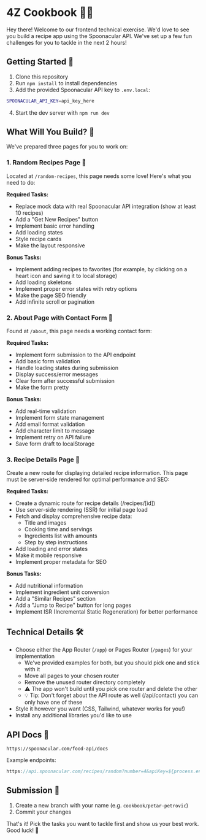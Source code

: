 # 4Z Cookbook 👩‍🍳

Hey there! Welcome to our frontend technical exercise. We'd love to see you build a recipe app using the Spoonacular API. We've set up a few fun challenges for you to tackle in the next 2 hours!

## Getting Started 🚀

1. Clone this repository
2. Run `npm install` to install dependencies
3. Add the provided Spoonacular API key to `.env.local`:

```bash
SPOONACULAR_API_KEY=api_key_here
```

4. Start the dev server with `npm run dev`

## What Will You Build? 🤔

We've prepared three pages for you to work on:

### 1. Random Recipes Page 🎲

Located at `/random-recipes`, this page
needs some love! Here's what you need to
do:

**Required Tasks:**

- Replace mock data with real Spoonacular API integration (show at least 10 recipes)
- Add a "Get New Recipes" button
- Implement basic error handling
- Add loading states
- Style recipe cards
- Make the layout responsive

**Bonus Tasks:**

- Implement adding recipes to favorites (for example, by clicking on a heart icon and saving it to local storage)
- Add loading skeletons
- Implement proper error states with retry options
- Make the page SEO friendly
- Add infinite scroll or pagination

### 2. About Page with Contact Form 📝

Found at `/about`, this page needs a working contact form:

**Required Tasks:**

- Implement form submission to the API endpoint
- Add basic form validation
- Handle loading states during submission
- Display success/error messages
- Clear form after successful submission
- Make the form pretty

**Bonus Tasks:**

- Add real-time validation
- Implement form state management
- Add email format validation
- Add character limit to message
- Implement retry on API failure
- Save form draft to localStorage

### 3. Recipe Details Page 🍳

Create a new route for displaying detailed recipe information. This page must be server-side rendered for optimal performance and SEO:

**Required Tasks:**

- Create a dynamic route for recipe details (/recipes/[id])
- Use server-side rendering (SSR) for initial page load
- Fetch and display comprehensive recipe data:
  - Title and images
  - Cooking time and servings
  - Ingredients list with amounts
  - Step by step instructions
- Add loading and error states
- Make it mobile responsive
- Implement proper metadata for SEO

**Bonus Tasks:**

- Add nutritional information
- Implement ingredient unit conversion
- Add a "Similar Recipes" section
- Add a "Jump to Recipe" button for long pages
- Implement ISR (Incremental Static Regeneration) for better performance

## Technical Details 🛠️

- Choose either the App Router (`/app`) or Pages Router (`/pages`) for your implementation
  - We've provided examples for both, but you should pick one and stick with it
  - Move all pages to your chosen router
  - Remove the unused router directory completely
  - ⚠️ The app won't build until you pick one router and delete the other
  - 💡 Tip: Don't forget about the API route as well (/api/contact) you can only have one of these
- Style it however you want (CSS, Tailwind, whatever works for you!)
- Install any additional libraries you'd like to use

## API Docs 🥄

```
https://spoonacular.com/food-api/docs
```

Example endpoints:

```js
https://api.spoonacular.com/recipes/random?number=4&apiKey=${process.env.SPOONACULAR_API_KEY}
```

## Submission 🎯

1. Create a new branch with your name (e.g. `cookbook/petar-petrovic`)
2. Commit your changes

That's it! Pick the tasks you want to tackle first and show us your best work. Good luck! 🚀
